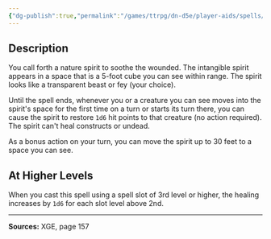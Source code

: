 ```yaml
---
{"dg-publish":true,"permalink":"/games/ttrpg/dn-d5e/player-aids/spells/level-2/healing-spirit/","tags":["ttrpg/dnd/5e","verbal","somatic","concentration","spell"],"noteIcon":""}
---
```



## Description
You call forth a nature spirit to soothe the wounded.
The intangible spirit appears in a space that is a 5-foot cube you can see within range.
The spirit looks like a transparent beast or fey (your choice).

Until the spell ends, whenever you or a creature you can see moves into the spirit's space for the first time on a turn or starts its turn there, you can cause the spirit to restore `1d6` hit points to that creature (no action required).
The spirit can't heal constructs or undead.

As a bonus action on your turn, you can move the spirit up to 30 feet to a space you can see.

## At Higher Levels
When you cast this spell using a spell slot of 3rd level or higher, the healing increases by `1d6` for each slot level above 2nd.

---

**Sources:** XGE, page 157
